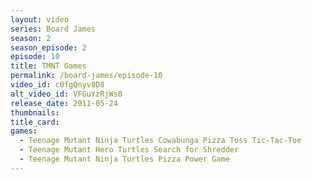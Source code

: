 ```yaml
---
layout: video
series: Board James
season: 2
season_episode: 2
episode: 10
title: TMNT Games
permalink: /board-james/episode-10
video_id: c0fgQnyv8D8
alt_video_id: VFGuYzRjWs0
release_date: 2011-05-24
thumbnails:
title_card: 
games:
  - Teenage Mutant Ninja Turtles Cowabunga Pizza Toss Tic-Tac-Toe
  - Teenage Mutant Hero Turtles Search for Shredder
  - Teenage Mutant Ninja Turtles Pizza Power Game  
---
```



